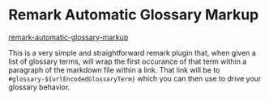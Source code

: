# Remark Automatic Glossary Markup 

[remark-automatic-glossary-markup](https://www.npmjs.com/package/remark-automatic-glossary-markup)

This is a very simple and straightforward remark plugin that, when given a list of glossary terms, will wrap the first occurance of that term within a paragraph of the markdown file within a link.  That link will be to `#glossary-${urlEncodedGlossaryTerm}` which you can then use to drive your glossary behavior.